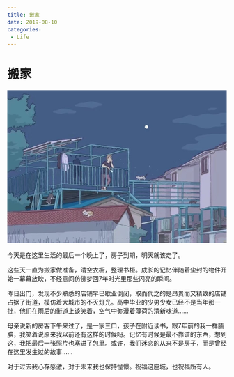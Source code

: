 ```yaml
---
title: 搬家
date: 2019-08-10
categories:
 - Life
---
```



# 搬家

![img](./assets/dDYBAAAAAAAA&bo=AATIAgAEyAIRECc!.jpeg)

今天是在这里生活的最后一个晚上了，房子到期，明天就该走了。 

这些天一直为搬家做准备，清空衣橱，整理书柜。成长的记忆伴随着尘封的物件开始一幕幕放映，不经意间仿佛梦回7年时光里那些闪亮的瞬间。 

昨日出门，发现不少熟悉的店铺早已歇业倒闭，取而代之的是昂贵而又精致的店铺占据了街道，模仿着大城市的不灭灯光。高中毕业的少男少女已经不是当年那一批，他们在雨后的街道上谈笑着，空气中弥漫着薄荷的清新味道…… 

母亲说新的房客下午来过了，是一家三口，孩子在附近读书，跟7年前的我一样腼腆，我笑着说原来我以前还有这样的时候吗。记忆有时候是最不靠谱的东西，想到这，我把最后一张照片也塞进了包里。或许，我们迷恋的从来不是房子，而是曾经在这里发生过的故事…… 

对于过去我心存感激，对于未来我也保持憧憬。祝福这座城，也祝福所有人。
